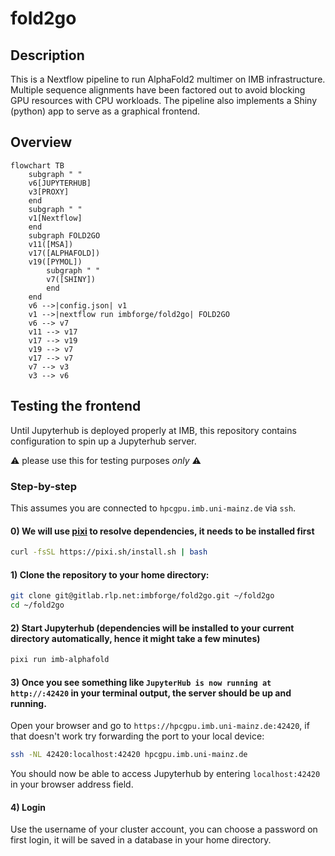 # fold2go

## Description

This is a Nextflow pipeline to run AlphaFold2 multimer on IMB infrastructure.
Multiple sequence alignments have been factored out to avoid blocking GPU resources with CPU workloads.
The pipeline also implements a Shiny (python) app to serve as a graphical frontend.

## Overview

```mermaid
flowchart TB
    subgraph " "
    v6[JUPYTERHUB]
    v3[PROXY]
    end
    subgraph " "
    v1[Nextflow]
    end
    subgraph FOLD2GO
    v11([MSA])
    v17([ALPHAFOLD])
    v19([PYMOL])
        subgraph " "
        v7([SHINY])
        end
    end
    v6 -->|config.json| v1
    v1 -->|nextflow run imbforge/fold2go| FOLD2GO
    v6 --> v7
    v11 --> v17
    v17 --> v19
    v19 --> v7
    v17 --> v7
    v7 --> v3
    v3 --> v6
```

## Testing the frontend

Until Jupyterhub is deployed properly at IMB, this repository contains configuration to spin up a Jupyterhub server.

:warning: please use this for testing purposes *only* :warning:

### Step-by-step

This assumes you are connected to `hpcgpu.imb.uni-mainz.de` via `ssh`.

#### 0) We will use [pixi](https://pixi.sh) to resolve dependencies, it needs to be installed first

```bash
curl -fsSL https://pixi.sh/install.sh | bash
```

#### 1) Clone the repository to your home directory:

```bash
git clone git@gitlab.rlp.net:imbforge/fold2go.git ~/fold2go
cd ~/fold2go
```

#### 2) Start Jupyterhub (dependencies will be installed to your current directory automatically, hence it might take a few minutes)

```bash
pixi run imb-alphafold
```

#### 3) Once you see something like `JupyterHub is now running at http://:42420` in your terminal output, the server should be up and running.

Open your browser and go to `https://hpcgpu.imb.uni-mainz.de:42420`, if that doesn't work try forwarding the port to your local device:

```bash
ssh -NL 42420:localhost:42420 hpcgpu.imb.uni-mainz.de
```

You should now be able to access Jupyterhub by entering `localhost:42420` in your browser address field.

#### 4) Login

Use the username of your cluster account, you can choose a password on first login, it will be saved in a database in your home directory.
